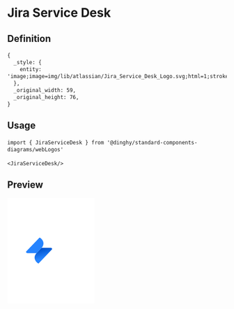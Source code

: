 # Jira Service Desk

## Definition

```
{
  _style: { 
    entity: 'image;image=img/lib/atlassian/Jira_Service_Desk_Logo.svg;html=1;strokeColor=none;',
  },
  _original_width: 59,
  _original_height: 76,
}
```

## Usage

```
import { JiraServiceDesk } from '@dinghy/standard-components-diagrams/webLogos'

<JiraServiceDesk/>
```

## Preview

<img src="./jira-service-desk.png" width="200"/>
